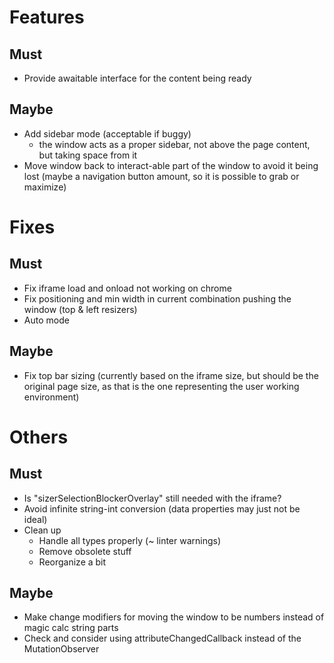 # Features

## Must

- Provide awaitable interface for the content being ready

## Maybe

- Add sidebar mode (acceptable if buggy)
  - the window acts as a proper sidebar, not above the page content, but taking space from it
- Move window back to interact-able part of the window to avoid it being lost (maybe a navigation button amount, so it is possible to grab or maximize)

# Fixes

## Must

- Fix iframe load and onload not working on chrome
- Fix positioning and min width in current combination pushing the window (top & left resizers)
- Auto mode

## Maybe

- Fix top bar sizing  (currently based on the iframe size, but should be the original page size, as that is the one representing the user working environment)

# Others

## Must

- Is "sizerSelectionBlockerOverlay" still needed with the iframe?
- Avoid infinite string-int conversion (data properties may just not be ideal)
- Clean up
  - Handle all types properly (~ linter warnings)
  - Remove obsolete stuff
  - Reorganize a bit

## Maybe

- Make change modifiers for moving the window to be numbers instead of magic calc string parts
- Check and consider using attributeChangedCallback instead of the MutationObserver
